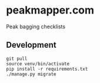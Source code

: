 # peakmapper.com

Peak bagging checklists

## Development

```
git pull
source venv/bin/activate
pip install -r requirements.txt
./manage.py migrate
```
